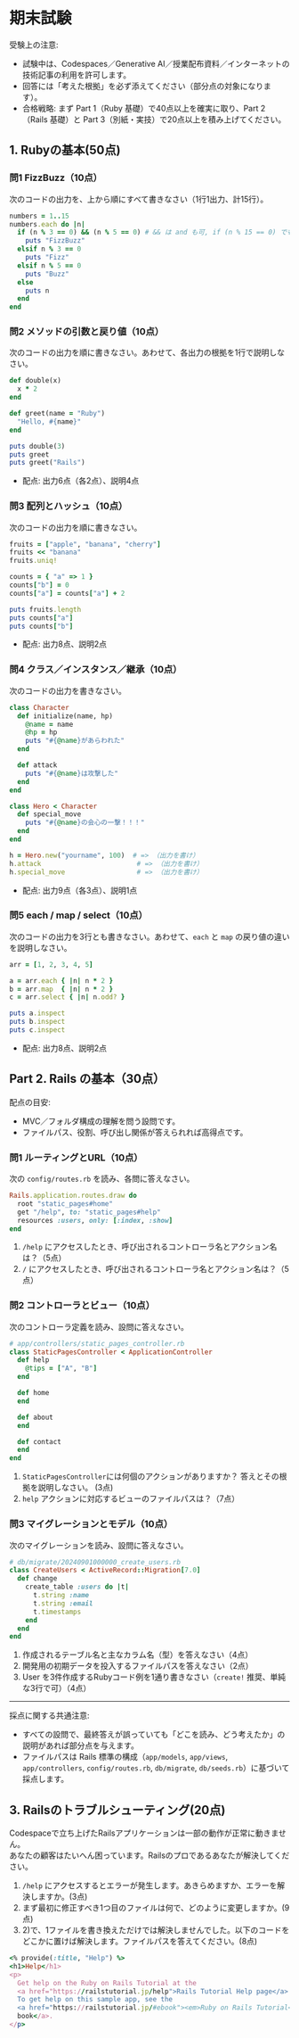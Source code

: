 # 期末試験

受験上の注意:  

- 試験中は、Codespaces／Generative AI／授業配布資料／インターネットの技術記事の利用を許可します。
- 回答には「考えた根拠」を必ず添えてください（部分点の対象になります）。
- 合格戦略: まず Part 1（Ruby 基礎）で40点以上を確実に取り、Part 2（Rails 基礎）と Part 3（別紙・実技）で20点以上を積み上げてください。


## 1. Rubyの基本(50点)

### 問1 FizzBuzz（10点）

次のコードの出力を、上から順にすべて書きなさい（1行1出力、計15行）。  


```ruby
numbers = 1..15
numbers.each do |n|
  if (n % 3 == 0) && (n % 5 == 0) # && は and も可, if (n % 15 == 0) でも可
    puts "FizzBuzz"
  elsif n % 3 == 0
    puts "Fizz"
  elsif n % 5 == 0
    puts "Buzz"
  else
    puts n
  end
end
```

### 問2 メソッドの引数と戻り値（10点）
次のコードの出力を順に書きなさい。あわせて、各出力の根拠を1行で説明しなさい。  

```ruby
def double(x)
  x * 2
end

def greet(name = "Ruby")
  "Hello, #{name}"
end

puts double(3)
puts greet
puts greet("Rails")
```

- 配点: 出力6点（各2点）、説明4点

### 問3 配列とハッシュ（10点）
次のコードの出力を順に書きなさい。  

```ruby
fruits = ["apple", "banana", "cherry"]
fruits << "banana"
fruits.uniq!

counts = { "a" => 1 }
counts["b"] = 0
counts["a"] = counts["a"] + 2

puts fruits.length
puts counts["a"]
puts counts["b"]
```

- 配点: 出力8点、説明2点

### 問4 クラス／インスタンス／継承（10点）

次のコードの出力を書きなさい。  

```ruby
class Character
  def initialize(name, hp)
    @name = name
    @hp = hp
    puts "#{@name}があらわれた"
  end

  def attack
    puts "#{@name}は攻撃した"
  end
end

class Hero < Character
  def special_move
    puts "#{@name}の会心の一撃！！！"
  end
end

h = Hero.new("yourname", 100)  # => （出力を書け）
h.attack                        # => （出力を書け）
h.special_move                  # => （出力を書け）
```

- 配点: 出力9点（各3点）、説明1点

### 問5 each / map / select（10点）
次のコードの出力を3行とも書きなさい。あわせて、`each` と `map` の戻り値の違いを説明しなさい。  

```ruby
arr = [1, 2, 3, 4, 5]

a = arr.each { |n| n * 2 }
b = arr.map  { |n| n * 2 }
c = arr.select { |n| n.odd? }

puts a.inspect
puts b.inspect
puts c.inspect
```

- 配点: 出力8点、説明2点

## Part 2. Rails の基本（30点）

配点の目安:
- MVC／フォルダ構成の理解を問う設問です。
- ファイルパス、役割、呼び出し関係が答えられれば高得点です。

### 問1 ルーティングとURL（10点）
次の `config/routes.rb` を読み、各問に答えなさい。  

```ruby
Rails.application.routes.draw do
  root "static_pages#home"
  get "/help", to: "static_pages#help"
  resources :users, only: [:index, :show]
end
```

1) `/help` にアクセスしたとき、呼び出されるコントローラ名とアクション名は？（5点）
2) `/` にアクセスしたとき、呼び出されるコントローラ名とアクション名は？（5点）


### 問2 コントローラとビュー（10点）
次のコントローラ定義を読み、設問に答えなさい。

```ruby
# app/controllers/static_pages_controller.rb
class StaticPagesController < ApplicationController
  def help
    @tips = ["A", "B"]
  end

  def home
  end

  def about
  end

  def contact
  end
end
```

1) `StaticPagesController`には何個のアクションがありますか？ 答えとその根拠を説明しなさい。 (3点)
2) `help` アクションに対応するビューのファイルパスは？（7点）

### 問3 マイグレーションとモデル（10点）
次のマイグレーションを読み、設問に答えなさい。  

```ruby
# db/migrate/20240901000000_create_users.rb
class CreateUsers < ActiveRecord::Migration[7.0]
  def change
    create_table :users do |t|
      t.string :name
      t.string :email
      t.timestamps
    end
  end
end
```

1) 作成されるテーブル名と主なカラム名（型）を答えなさい（4点）  
2) 開発用の初期データを投入するファイルパスを答えなさい（2点）  
3) User を3件作成するRubyコード例を1通り書きなさい（`create!` 推奨、単純な3行で可）（4点）  

---

採点に関する共通注意:
- すべての設問で、最終答えが誤っていても「どこを読み、どう考えたか」の説明があれば部分点を与えます。
- ファイルパスは Rails 標準の構成（`app/models`, `app/views`, `app/controllers`, `config/routes.rb`, `db/migrate`, `db/seeds.rb`）に基づいて採点します。

## 3. Railsのトラブルシューティング(20点)

Codespaceで立ち上げたRailsアプリケーションは一部の動作が正常に動きません。  
あなたの顧客はたいへん困っています。Railsのプロであるあなたが解決してください。  


1) `/help` にアクセスするとエラーが発生します。あきらめますか、エラーを解決しますか。(3点)
2) まず最初に修正すべき1つ目のファイルは何で、どのように変更しますか。(9点)
3) 2)で、1ファイルを書き換えただけでは解決しませんでした。以下のコードをどこかに置けば解決します。ファイルパスを答えてください。(8点)

```ruby
<% provide(:title, "Help") %>
<h1>Help</h1>
<p>
  Get help on the Ruby on Rails Tutorial at the
  <a href="https://railstutorial.jp/help">Rails Tutorial Help page</a>.
  To get help on this sample app, see the
  <a href="https://railstutorial.jp/#ebook"><em>Ruby on Rails Tutorial</em>
  book</a>.
</p>
```
